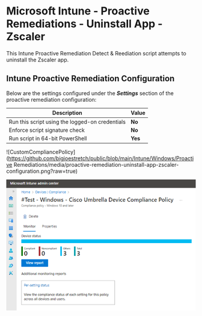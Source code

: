 # Microsoft Intune - Proactive Remediations - Uninstall App - Zscaler

This Intune Proactive Remediation Detect & Reediation script attempts to uninstall the Zscaler app.

## Intune Proactive Remediation Configuration
Below are the settings configured under the ***Settings*** section of the proactive remediation configuration:

| Description | Value |
| --- | --- |
| Run this script using the logged-on credentials | **No** |
| Enforce script signature check | **No** |
| Run script in 64-bit PowerShell | **Yes** |

![CustomCompliancePolicy](https://github.com/bigjoestretch/public/blob/main/Intune/Windows/Proactive Remediations/media/proactive-remediation-uninstall-app-zscaler-configuration.png?raw=true)

![CustomCompliancePolicy](https://github.com/bigjoestretch/public/blob/main/Intune/Windows/Compliance/media/CompliancePolicyResult1.png?raw=true)
